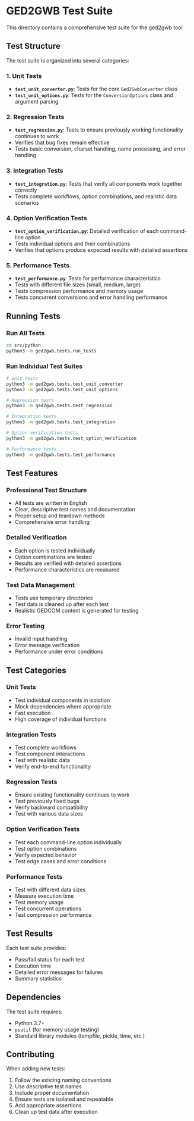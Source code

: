 # GED2GWB Test Suite

This directory contains a comprehensive test suite for the ged2gwb tool

## Test Structure

The test suite is organized into several categories:

### 1. Unit Tests

- **`test_unit_converter.py`**: Tests for the core `Ged2GwbConverter` class
- **`test_unit_options.py`**: Tests for the `ConversionOptions` class and argument parsing

### 2. Regression Tests

- **`test_regression.py`**: Tests to ensure previously working functionality continues to work
- Verifies that bug fixes remain effective
- Tests basic conversion, charset handling, name processing, and error handling

### 3. Integration Tests

- **`test_integration.py`**: Tests that verify all components work together correctly
- Tests complete workflows, option combinations, and realistic data scenarios

### 4. Option Verification Tests

- **`test_option_verification.py`**: Detailed verification of each command-line option
- Tests individual options and their combinations
- Verifies that options produce expected results with detailed assertions

### 5. Performance Tests

- **`test_performance.py`**: Tests for performance characteristics
- Tests with different file sizes (small, medium, large)
- Tests compression performance and memory usage
- Tests concurrent conversions and error handling performance

## Running Tests

### Run All Tests

```bash
cd src/python
python3 -m ged2gwb.tests.run_tests
```

### Run Individual Test Suites

```bash
# Unit tests
python3 -m ged2gwb.tests.test_unit_converter
python3 -m ged2gwb.tests.test_unit_options

# Regression tests
python3 -m ged2gwb.tests.test_regression

# Integration tests
python3 -m ged2gwb.tests.test_integration

# Option verification tests
python3 -m ged2gwb.tests.test_option_verification

# Performance tests
python3 -m ged2gwb.tests.test_performance
```

## Test Features

### Professional Test Structure

- All tests are written in English
- Clear, descriptive test names and documentation
- Proper setup and teardown methods
- Comprehensive error handling

### Detailed Verification

- Each option is tested individually
- Option combinations are tested
- Results are verified with detailed assertions
- Performance characteristics are measured

### Test Data Management

- Tests use temporary directories
- Test data is cleaned up after each test
- Realistic GEDCOM content is generated for testing

### Error Testing

- Invalid input handling
- Error message verification
- Performance under error conditions

## Test Categories

### Unit Tests

- Test individual components in isolation
- Mock dependencies where appropriate
- Fast execution
- High coverage of individual functions

### Integration Tests

- Test complete workflows
- Test component interactions
- Test with realistic data
- Verify end-to-end functionality

### Regression Tests

- Ensure existing functionality continues to work
- Test previously fixed bugs
- Verify backward compatibility
- Test with various data sizes

### Option Verification Tests

- Test each command-line option individually
- Test option combinations
- Verify expected behavior
- Test edge cases and error conditions

### Performance Tests

- Test with different data sizes
- Measure execution time
- Test memory usage
- Test concurrent operations
- Test compression performance

## Test Results

Each test suite provides:

- Pass/fail status for each test
- Execution time
- Detailed error messages for failures
- Summary statistics

## Dependencies

The test suite requires:

- Python 3.7+
- `psutil` (for memory usage testing)
- Standard library modules (tempfile, pickle, time, etc.)

## Contributing

When adding new tests:

1. Follow the existing naming conventions
2. Use descriptive test names
3. Include proper documentation
4. Ensure tests are isolated and repeatable
5. Add appropriate assertions
6. Clean up test data after execution
